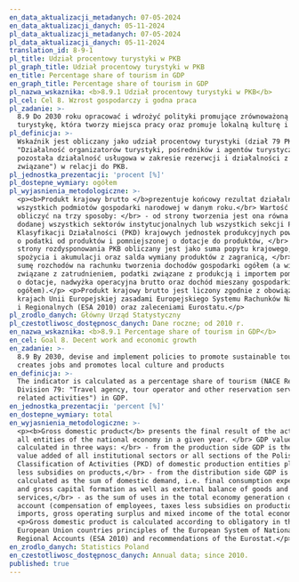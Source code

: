 ```yaml
---
en_data_aktualizacji_metadanych: 07-05-2024
en_data_aktualizacji_danych: 05-11-2024
pl_data_aktualizacji_metadanych: 07-05-2024
pl_data_aktualizacji_danych: 05-11-2024
translation_id: 8-9-1
pl_title: Udział procentowy turystyki w PKB
pl_graph_title: Udział procentowy turystyki w PKB
en_title: Percentage share of tourism in GDP
en_graph_title: Percentage share of tourism in GDP
pl_nazwa_wskaznika: <b>8.9.1 Udział procentowy turystyki w PKB</b>
pl_cel: Cel 8. Wzrost gospodarczy i godna praca
pl_zadanie: >-
  8.9 Do 2030 roku opracować i wdrożyć polityki promujące zrównoważoną
  turystykę, która tworzy miejsca pracy oraz promuje lokalną kulturę i produkty
pl_definicja: >-
  Wskaźnik jest obliczany jako udział procentowy turystyki (dział 79 PKD 2007
  "Działalność organizatorów turystyki, pośredników i agentów turystycznych oraz
  pozostała działalność usługowa w zakresie rezerwcji i działalności z nią
  związane") w relacji do PKB.
pl_jednostka_prezentacji: 'procent [%]'
pl_dostepne_wymiary: ogółem
pl_wyjasnienia_metodologiczne: >-
  <p><b>Produkt krajowy brutto </b>prezentuje końcowy rezultat działalności
  wszystkich podmiotów gospodarki narodowej w danym roku.</br> Wartość PKB można
  obliczyć na trzy sposoby: </br> - od strony tworzenia jest ona równa wartości
  dodanej wszystkich sektorów instytucjonalnych lub wszystkich sekcji Polskiej
  Klasyfikacji Działalności (PKD) krajowych jednostek produkcyjnych powiększonej
  o podatki od produktów i pomniejszonej o dotacje do produktów, </br> - od
  strony rozdysponowania PKB obliczany jest jako suma popytu krajowego, tj.
  spożycia i akumulacji oraz salda wymiany produktów z zagranicą, </br> - jako
  sumę rozchodów na rachunku tworzenia dochodów gospodarki ogółem (a więc koszty
  związane z zatrudnieniem, podatki związane z produkcją i importem pomniejszone
  o dotacje, nadwyżka operacyjna brutto oraz dochód mieszany gospodarki
  ogółem).</p> <p>Produkt krajowy brutto jest liczony zgodnie z obowiązującymi w
  krajach Unii Europejskiej zasadami Europejskiego Systemu Rachunków Narodowych
  i Regionalnych (ESA 2010) oraz zaleceniami Eurostatu.</p>
pl_zrodlo_danych: Główny Urząd Statystyczny
pl_czestotliwosc_dostępnosc_danych: Dane roczne; od 2010 r.
en_nazwa_wskaznika: <b>8.9.1 Percentage share of tourism in GDP</b>
en_cel: Goal 8. Decent work and economic growth
en_zadanie: >-
  8.9 By 2030, devise and implement policies to promote sustainable tourism that
  creates jobs and promotes local culture and products
en_definicja: >-
  The indicator is calculated as a percentage share of tourism (NACE Rev.2.
  Division 79: "Travel agency, tour operator and other reservation service and
  related activities") in GDP.
en_jednostka_prezentacji: 'percent [%]'
en_dostepne_wymiary: total
en_wyjasnienia_metodologiczne: >-
  <p><b>Gross domestic product</b> presents the final result of the activity of
  all entities of the national economy in a given year. </br> GDP value can be
  calculated in three ways: </br> - from the production side GDP is the sum of
  value added of all institutional sectors or all sections of the Polish
  Classification of Activities (PKD) of domestic production entities plus taxes
  less subsidies on products,</br> - from the distribution side GDP is
  calculated as the sum of domestic demand, i.e. final consumption expenditure
  and gross capital formation as well as external balance of goods and
  services,</br> - as the sum of uses in the total economy generation of income
  account (compensation of employees, taxes less subsidies on production and
  imports, gross operating surplus and mixed income of the total economy).</p>
  <p>Gross domestic product is calculated according to obligatory in the
  European Union countries principles of the European System of National and
  Regional Accounts (ESA 2010) and recommendations of the Eurostat.</p>
en_zrodlo_danych: Statistics Poland
en_czestotliwosc_dostępnosc_danych: Annual data; since 2010.
published: true
---
```

